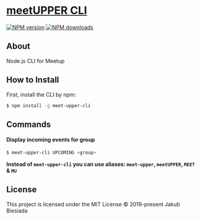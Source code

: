 # [meetUPPER CLI](https://github.com/jb1905/meet-upper-cli)

[![NPM version](http://img.shields.io/npm/v/meet-upper-cli.svg?style=flat-square)](https://www.npmjs.com/package/meet-upper-cli)
[![NPM downloads](http://img.shields.io/npm/dm/meet-upper-cli.svg?style=flat-square)](https://www.npmjs.com/package/meet-upper-cli)

## About
Node.js CLI for Meetup

## How to Install
First, install the CLI by npm:
```bash
$ npm install -g meet-upper-cli
```

## Commands
#### Display incoming events for group
```bash
$ meet-upper-cli UPCOMING <group>
```

**Instead of `meet-upper-cli` you can use aliases: `meet-upper`, `meetUPPER`, `MEET` & `MU`**

## License
This project is licensed under the MIT License © 2019-present Jakub Biesiada
